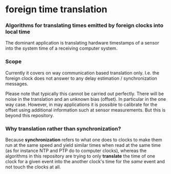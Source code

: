 # foreign time translation
### Algorithms for translating times emitted by foreign clocks into local time

The dominant application is translating hardware timestamps of a sensor into the system time of a receiving computer system.

### Scope
Currently it covers on way communication based translation only.
I.e. the foreign clock does not answer to any delay estimation / synchronization messages.

Please note that typically this cannot be carried out perfectly.
There will be noise in the translation and an unknown bias (offset). 
In particular in the one way case. 
However, in may applications it is possible to calibrate for the offset using additional information such at sensor measurements.
But this is beyond this repository.

### Why translation rather than synchronization? 
Because **synchronization** refers to what one does to clocks to make them run at the same speed and yield similar times when read at the same time (as for instance NTP and PTP do to computer clocks), whereas the algorithms in this repository are trying to only **translate** the time of one clock for a given event into the another clock's time for the *same* event and not touch the clocks at all.

 